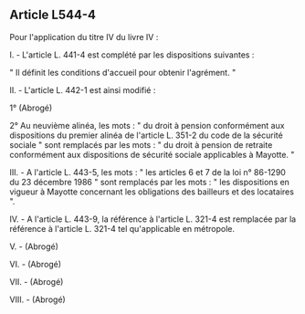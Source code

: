 ## Article L544-4

Pour l'application du titre IV du livre IV :

I. - L'article L. 441-4 est complété par les dispositions suivantes :

" Il définit les conditions d'accueil pour obtenir l'agrément. "

II. - L'article L. 442-1 est ainsi modifié :

1° (Abrogé)


2° Au neuvième alinéa, les mots : " du droit à pension conformément aux dispositions du premier alinéa de
l'article L. 351-2 du code de la sécurité sociale " sont remplacés par les mots : " du droit à pension de retraite
conformément aux dispositions de sécurité sociale applicables à Mayotte. "

III. - A l'article L. 443-5, les mots : " les articles 6 et 7 de la loi n° 86-1290 du 23 décembre 1986 " sont
remplacés par les mots : " les dispositions en vigueur à Mayotte concernant les obligations des bailleurs et
des locataires ".

IV. - A l'article L. 443-9, la référence à l'article L. 321-4 est remplacée par la référence à l'article L. 321-4 tel
qu'applicable en métropole.

V. - (Abrogé)

VI. - (Abrogé)

VII. - (Abrogé)

VIII. - (Abrogé)

